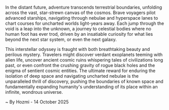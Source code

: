 
In the distant future, adventure transcends terrestrial boundaries, unfolding across the vast, star-strewn canvas of the cosmos. Brave voyagers pilot advanced starships, navigating through nebulae and hyperspace lanes to chart courses for uncharted worlds light-years away. Each jump through the void is a leap into the unknown, a journey to celestial bodies where no human foot has ever trod, driven by an insatiable curiosity for what lies beyond the next star system, or even the next galaxy.

This interstellar odyssey is fraught with both breathtaking beauty and perilous mystery. Travelers might discover verdant exoplanets teeming with alien life, uncover ancient cosmic ruins whispering tales of civilizations long past, or even confront the crushing gravity of rogue black holes and the enigma of sentient cosmic entities. The ultimate reward for enduring the isolation of deep space and navigating uncharted nebulae is the unparalleled thrill of discovery, pushing the boundaries of known space and fundamentally expanding humanity's understanding of its place within an infinite, wondrous universe.

~ By Hozmi - 14 October 2025
